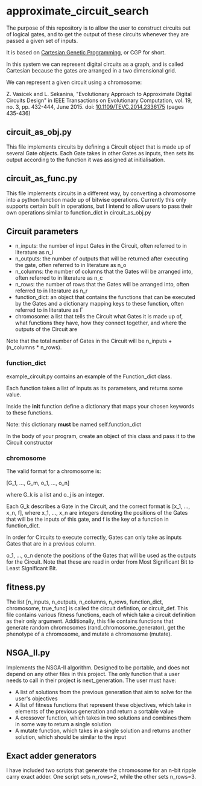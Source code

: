 # approximate_circuit_search

The purpose of this repository is to allow the user to construct circuits out of logical gates, and to get the output of these circuits whenever they are passed a given set of inputs.

It is based on [Cartesian Genetic Programming](https://en.wikipedia.org/wiki/Cartesian_genetic_programming), or CGP for short.

In this system we can represent digital circuits as a graph, and is called Cartesian because the gates are arranged in a two dimensional grid.

We can represent a given circuit using a chromosome:

Z. Vasicek and L. Sekanina, "Evolutionary Approach to Approximate Digital Circuits Design" in IEEE Transactions on Evolutionary Computation, vol. 19, no. 3, pp. 432-444, June 2015. doi: [10.1109/TEVC.2014.2336175](https://dx.doi.org/10.1109/TEVC.2014.2336175)
(pages 435-436)

## circuit_as_obj.py

This file implements circuits by defining a Circuit object that is made up of several Gate objects. Each Gate takes in other Gates as inputs, then sets its output according to the function it was assigned at initialisation.

## circuit_as_func.py

This file implements circuits in a different way, by converting a chromosome into a python function made up of bitwise operations. Currently this only supports certain built in operations, but I intend to allow users to pass their own operations similar to function_dict in circuit_as_obj.py

## Circuit parameters

* n_inputs: the number of input Gates in the Circuit, often referred to in literature as n_i
* n_outputs: the number of outputs that will be returned after executing the gate, often referred to in literature as n_o
* n_columns: the number of columns that the Gates will be arranged into, often referred to in literature as n_c
* n_rows: the number of rows that the Gates will be arranged into, often referred to in literature as n_r
* function_dict: an object that contains the functions that can be executed by the Gates and a dictionary mapping keys to these function, often referred to in literature as Γ
* chromosome: a list that tells the Circuit what Gates it is made up of, what functions they have, how they connect together, and where the outputs of the Circuit are

Note that the total number of Gates in the Circuit will be n_inputs + (n_columns \* n_rows).

### function_dict

example_circuit.py contains an example of the Function_dict class.

Each function takes a list of inputs as its parameters, and returns some value.

Inside the __init__ function define a dictionary that maps your chosen keywords to these functions.

Note: this dictionary **must** be named self.function_dict

In the body of your program, create an object of this class and pass it to the Circuit constructor

### chromosome

The valid format for a chromosome is:

[G_1, ..., G_m, o_1, ..., o_n]

where G_k is a list and o_j is an integer.

Each G_k describes a Gate in the Circuit, and the correct format is [x_1, ..., x_n, f], where x_1, ..., x_n are integers denoting the positions of the Gates that will be the inputs of this gate,
and f is the key of a function in function_dict.

In order for Circuits to execute correctly, Gates can only take as inputs Gates that are in a previous column.

o_1, ..., o_n denote the positions of the Gates that will be used as the outputs for the Circuit.
Note that these are read in order from Most Significant Bit to Least Significant Bit.

## fitness.py

The list [n_inputs, n_outputs, n_columns, n_rows, function_dict, chromosome, true_func] is called the circuit defintion, or circuit_def.
This file contains various fitness functions, each of which take a circuit definition as their only argument.
Additionally, this file contains functions that generate random chromosomes (rand_chromosome_generator), get the phenotype of a chromosome, and mutate a chromosome (mutate).

## NSGA_II.py

Implements the NSGA-II algorithm.
Designed to be portable, and does not depend on any other files in this project.
The only function that a user needs to call in their project is next_generation.
The user must have:
* A list of solutions from the previous generation that aim to solve for the user's objectives
* A list of fitness functions that represent these objectives, which take in elements of the previous generation and return a sortable value
* A crossover function, which takes in two solutions and combines them in some way to return a single solution
* A mutate function, which takes in a single solution and returns another solution, which should be similar to the input

## Exact adder generators

I have included two scripts that generate the chromosome for an n-bit ripple carry exact adder.
One script sets n_rows=2, while the other sets n_rows=3.
